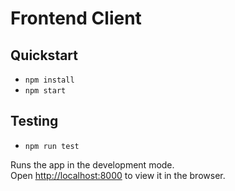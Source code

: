 # Frontend Client

## Quickstart

- `npm install`
- `npm start`

## Testing

- `npm run test`

Runs the app in the development mode.\
Open [http://localhost:8000](http://localhost:8000) to view it in the browser.

